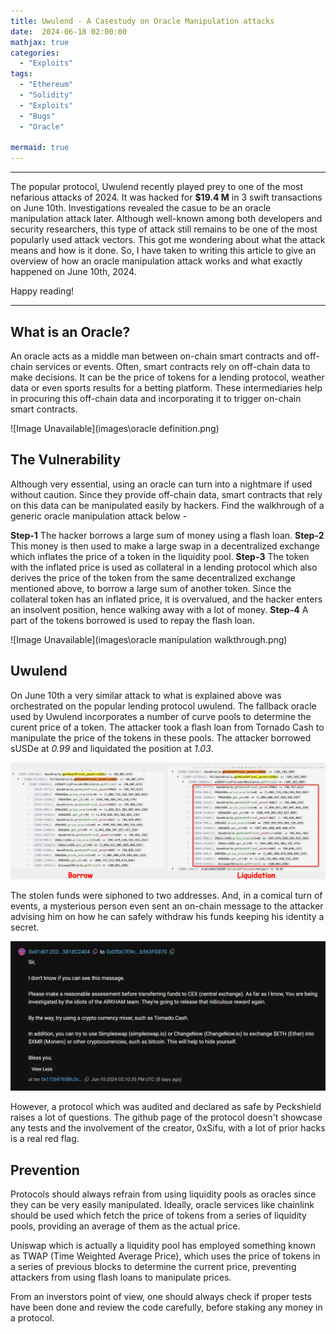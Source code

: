```yaml
---
title: Uwulend - A Casestudy on Oracle Manipulation attacks
date:  2024-06-18 02:00:00
mathjax: true
categories:
  - "Exploits"
tags:
  - "Ethereum"
  - "Solidity"
  - "Exploits"
  - "Bugs"
  - "Oracle"

mermaid: true
---
```

<html>
  <head>
    <script type="text/javascript" async
  src="https://cdnjs.cloudflare.com/ajax/libs/mathjax/2.7.7/MathJax.js?config=TeX-MML-AM_CHTML">
    </script>


<script type="text/javascript" src="https://cdnjs.cloudflare.com/ajax/libs/mathjax/2.7.1/MathJax.js?config=TeX-AMS_HTML">
  MathJax.Hub.Config({
    "HTML-CSS": {
      availableFonts: ["TeX"],
    },
    tex2jax: {
      inlineMath: [['$','$'],["\\(","\\)"]]},
      displayMath: [ ['$$','$$'], ['\[','\]'] ],
    TeX: {
      extensions: ["AMSmath.js", "AMSsymbols.js", "color.js"],
      equationNumbers: {
        autoNumber: "AMS"
      }
    },
    showProcessingMessages: false,
    messageStyle: "none",
    imageFont: null,
    "AssistiveMML": { disabled: true }
  });
</script>
</head>
</html>

------

The popular protocol, Uwulend recently played prey to one of the most nefarious attacks of 2024. It was hacked for **$19.4 M** in 3 swift transactions on June 10th. Investigations revealed the casue to be an oracle manipulation attack later. Although well-known among both developers and security researchers, this type of attack still remains to be one of the most popularly used attack vectors. This got me wondering about what the attack means and how is it done. So, I have taken to writing this article to give an overview of how an oracle manipulation attack works and what exactly happened on June 10th, 2024.

Happy reading!

___
## What is an Oracle?

An oracle acts as a middle man between on-chain smart contracts and off-chain services or events. Often, smart contracts rely on off-chain data to make decisions. It can be the price of tokens for a lending protocol, weather data or even sports results for a betting platform. These intermediaries help in procuring this off-chain data and incorporating it to trigger on-chain smart contracts.

![Image Unavailable](images\oracle definition.png)

## The Vulnerability

Although very essential, using an oracle can turn into a nightmare if used without caution. Since they provide off-chain data, smart contracts that rely on this data can be manipulated easily by hackers. Find the walkhrough of a generic oracle manipulation attack below -

**Step-1** The hacker borrows a large sum of money using a flash loan.
**Step-2** This money is then used to make a large swap in a decentralized exchange which inflates the price of a token in the liquidity pool. 
**Step-3** The token with the inflated price is used as collateral in a lending protocol which also derives the price of the token from the same decentralized exchange mentioned above, to borrow a large sum of another token. Since the collateral token has an inflated price, it is overvalued, and the hacker enters an insolvent position, hence walking away with a lot of money.
**Step-4** A part of the tokens borrowed is used to repay the flash loan.

![Image Unavailable](images\oracle manipulation walkthrough.png)

## Uwulend

On June 10th a very similar attack to what is explained above was orchestrated on the popular lending protocol uwulend. The fallback oracle used by Uwulend incorporates a number of curve pools to determine the curent price of a token. The attacker took a flash loan from Tornado Cash to manipulate the price of the tokens in these pools. The attacker borrowed sUSDe at *0.99* and liquidated the position at *1.03*.

![Image Unavailable](images\Uwulend-exploit-transactions.png)

The stolen funds were siphoned to two addresses. And, in a comical turn of events, a mysterious person even sent an on-chain message to the attacker advising him on how he can safely withdraw his funds keeping his identity a secret.

![Image Unavailable](images\uwulend-attacker-message.png)

However, a protocol which was audited and declared as safe by Peckshield raises a lot of questions. The github page of the protocol doesn't showcase any tests and the involvement of the creator, 0xSifu, with a lot of prior hacks is a real red flag.

## Prevention

Protocols should always refrain from using liquidity pools as oracles since they can be very easily manipulated. Ideally, oracle services like chainlink should be used which fetch the price of tokens from a series of liquidity pools, providing an average of them as the actual price.

Uniswap which is actually a liquidity pool has employed something known as TWAP (Time Weighted Average Price), which uses the price of tokens in a series of previous blocks to determine the current price, preventing attackers from using flash loans to manipulate prices.

From an inverstors point of view, one should always check if proper tests have been done and review the code carefully, before staking any money in a protocol.
